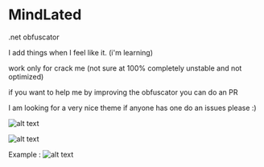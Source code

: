 # MindLated
.net obfuscator

I add things when I feel like it. (i'm learning)

work only for crack me (not sure at 100% completely unstable and not optimized) 

if you want to help me by improving the obfuscator you can do an PR

I am looking for a very nice theme if anyone has one do an issues please :)

![alt text](https://i.imgur.com/IUfJIPd.png)

![alt text](https://i.imgur.com/2BFm1S3.png)

Example :
![alt text](https://i.imgur.com/UnCLDVZ.png)
